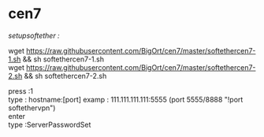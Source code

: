# cen7

<i>setupsoftether :</i> <br>

wget https://raw.githubusercontent.com/BigOrt/cen7/master/softethercen7-1.sh && sh softethercen7-1.sh<br>
wget https://raw.githubusercontent.com/BigOrt/cen7/master/softethercen7-2.sh && sh softethercen7-2.sh

press :1<br>
type  : hostname:[port] examp : 111.111.111.111:5555 (port 5555/8888 "!port softethervpn")<br>
enter<br>
type :ServerPasswordSet<br>
